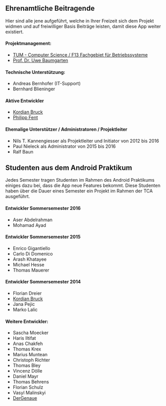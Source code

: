 ## Ehrenamtliche Beitragende
Hier sind alle jene aufgeführt, welche in Ihrer Freizeit sich dem Projekt widmen und auf freiwilliger Basis Beiträge leisten, damit diese App weiter existiert.

#### Projektmanagement:
+ [TUM - Computer Science / F13 Fachgebiet für Betriebssysteme](https://www.os.in.tum.de/startseite/)
+ [Prof. Dr. Uwe Baumgarten](https://www.os.in.tum.de/personen/baumgarten/)

#### Technische Unterstützung:
+ Andreas Bernhofer (IT-Support)
+ Bernhard Blieninger

#### Aktive Entwickler
+ [Kordian Bruck](https://github.com/kordianbruck)
+ [Philipp Fent](https://github.com/pfent)

#### Ehemalige Unterstützer / Administratoren / Projektleiter
+ Nils T. Kannengiesser als Projektleiter und Initiator von 2012 bis 2016
+ Paul Nieleck als Administrator von 2015 bis 2016
+ Ralf Baun

## Studenten aus dem Android Praktikum
Jedes Semester tragen Studenten im Rahmen des Android Praktikums einiges dazu bei, dass die App neue Features bekommt. Diese Studenten haben über die Dauer eines Semester ein Projekt im Rahmen der TCA ausgeführt.
#### Entwickler Sommersemester 2016
+ Aser Abdelrahman
+ Mohamad Ayad

#### Entwickler Sommersemester 2015
+ Enrico Gigantiello
+ Carlo Di Domenico
+ Arash Khatayee
+ Michael Hesse
+ Thomas Mauerer

#### Entwickler Sommersemester 2014
+ Florian Dreier
+ [Kordian Bruck](https://github.com/kordianbruck)
+ Jana Pejic
+ Marko Lalic

#### Weitere Entwickler:
+ Sascha Moecker 
+ Haris Iltifat 
+ Anas Chakfeh
+ Thomas Krex
+ Marius Muntean
+ Christoph Richter
+ Thomas Bley
+ Vincenz Dölle
+ Daniel Mayr
+ Thomas Behrens
+ Florian Schulz
+ Vasyl Malinskyi
+ [DerGenaue](https://github.com/DerGenaue)
